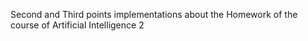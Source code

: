 Second and Third points implementations about the Homework of the course of Artificial Intelligence 2

